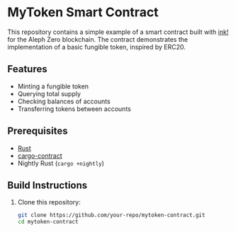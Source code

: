 # MyToken Smart Contract

This repository contains a simple example of a smart contract built with [ink!](https://use.ink/) for the Aleph Zero blockchain. The contract demonstrates the implementation of a basic fungible token, inspired by ERC20.

## Features
- Minting a fungible token
- Querying total supply
- Checking balances of accounts
- Transferring tokens between accounts

## Prerequisites
- [Rust](https://www.rust-lang.org/)
- [cargo-contract](https://github.com/paritytech/cargo-contract)
- Nightly Rust (`cargo +nightly`)

## Build Instructions
1. Clone this repository:
   ```bash
   git clone https://github.com/your-repo/mytoken-contract.git
   cd mytoken-contract
